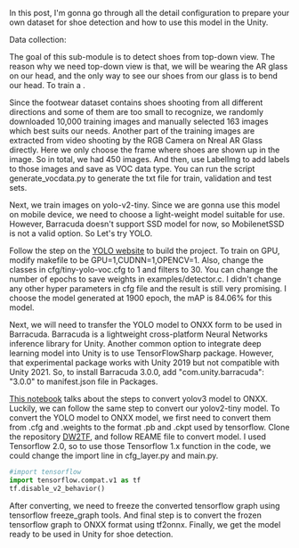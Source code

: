 In this post, I'm gonna go through all the detail configuration to prepare your own dataset for shoe detection and how to use this model in the Unity.

Data collection:

The goal of this sub-module is to detect shoes from top-down view. The reason why we need top-down view is that, we will be wearing the AR glass on our head, and the only way to see our shoes from our glass is to bend our head. To train a .

Since the footwear dataset contains shoes shooting from all different directions and some of them are too small to recognize, we randomly downloaded 10,000 training images and manually selected 163 images which best suits our needs. Another part of the training images are extracted from video shooting by the RGB Camera on Nreal AR Glass directly. Here we only choose the frame where shoes are shown up in the image. So in total, we had 450 images. And then, use LabelImg to add labels to those images and save as VOC data type. You can run the script generate_vocdata.py to generate the txt file for train, validation and test sets.

Next, we train images on yolo-v2-tiny. Since we are gonna use this model on mobile device, we need to choose a light-weight model suitable for use. However, Barracuda doesn't support SSD model for now, so MobilenetSSD is not a valid option. So Let's try YOLO.

Follow the step on the [YOLO website](https://pjreddie.com/darknet/yolov2/) to build the project. To train on GPU, modify makefile to be GPU=1,CUDNN=1,OPENCV=1. Also, change the classes in cfg/tiny-yolo-voc.cfg to 1 and filters to 30. You can change the number of epochs to save weights in examples/detector.c. I didn't change any other hyper parameters in cfg file and the result is still very promising. I choose the model generated at 1900 epoch, the mAP is 84.06% for this model.

Next, we will need to transfer the YOLO model to ONXX form to be used in Barracuda. Barracuda is a lightweight cross-platform Neural Networks inference library for Unity. Another common option to integrate deep learning model into Unity is to use TensorFlowSharp package. However, that experimental package works with Unity 2019 but not compatible with Unity 2021. So, to install Barracuda 3.0.0, add "com.unity.barracuda": "3.0.0" to manifest.json file in Packages.

[This notebook](https://github.com/DaphiFluffi/Yolov3-To-Onnx-Unity/blob/main/Weights_Pb_FrozenPB_Onnx.ipynb) talks about the steps to convert yolov3 model to ONXX. Luckily, we can follow the same step to convert our yolov2-tiny model. To convert the YOLO model to ONXX model, we first need to convert them from .cfg and .weights to the format .pb and .ckpt used by tensorflow. Clone the repository [DW2TF](https://github.com/jinyu121/DW2TF), and follow REAME file to convert model. I used Tensorflow 2.0, so to use those Tensorflow 1.x function in the code, we could change the import line in cfg_layer.py and main.py.

```python
#import tensorflow
import tensorflow.compat.v1 as tf
tf.disable_v2_behavior()
```

After converting, we need to freeze the converted tensorflow graph using tensorflow freeze_graph tools. And final step is to convert the frozen tensorflow graph to ONXX format using tf2onnx. Finally, we get the model ready to be used in Unity for shoe detection.

